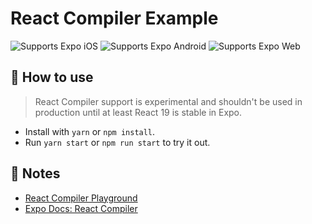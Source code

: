 # React Compiler Example

<p>
  <!-- iOS -->
  <img alt="Supports Expo iOS" longdesc="Supports Expo iOS" src="https://img.shields.io/badge/iOS-4630EB.svg?style=flat-square&logo=APPLE&labelColor=999999&logoColor=fff" />
  <!-- Android -->
  <img alt="Supports Expo Android" longdesc="Supports Expo Android" src="https://img.shields.io/badge/Android-4630EB.svg?style=flat-square&logo=ANDROID&labelColor=A4C639&logoColor=fff" />
  <!-- Web -->
  <img alt="Supports Expo Web" longdesc="Supports Expo Web" src="https://img.shields.io/badge/web-4630EB.svg?style=flat-square&logo=GOOGLE-CHROME&labelColor=4285F4&logoColor=fff" />
</p>

## 🚀 How to use

> React Compiler support is experimental and shouldn't be used in production until at least React 19 is stable in Expo.

- Install with `yarn` or `npm install`.
- Run `yarn start` or `npm run start` to try it out.

## 📝 Notes

- [React Compiler Playground](https://playground.react.dev/)
- [Expo Docs: React Compiler](https://docs.expo.dev/guides/react-compiler/)
